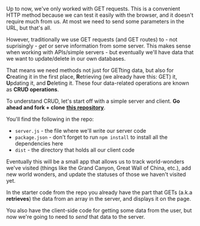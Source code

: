 
Up to now, we've only worked with GET requests. This is a convenient HTTP method because we can test it easily with the browser, and it doesn't require much from us. At most we need to send some parameters in the URL, but that's all.

  

However, traditionally we use GET requests (and GET routes) to - not suprisingly - _get_ or serve information from some server. This makes sense when working with APIs/simple servers - but eventually we'll have data that we want to update/delete in our own databases.

  

That means we need methods not just for GETting data, but also for **C**reating it in the first place, **R**etrieving (we already have this: GET) it, **U**pdating it, and **D**eleting it. These four data-related operations are known as **CRUD operations**.

  

To understand CRUD, let's start off with a simple server and client. **Go ahead and fork + clone** [**this repository**](https://github.com/Elevationacademy/crud-wonders).

  

You'll find the following in the repo:

-   `server.js` - the file where we'll write our server code
-   `package.json` - don't forget to run `npm install` to install all the dependencies here
-   `dist` - the directory that holds all our client code

  

Eventually this will be a small app that allows us to track world-wonders we've visited (things like the Grand Canyon, Great Wall of China, etc.), add new world wonders, and update the statuses of those we haven't visited yet.

  

In the starter code from the repo you already have the part that GETs (a.k.a **retrieves**) the data from an array in the server, and displays it on the page.

  

You also have the client-side code for getting some data from the user, but now we're going to need to _send_ that data to the server.